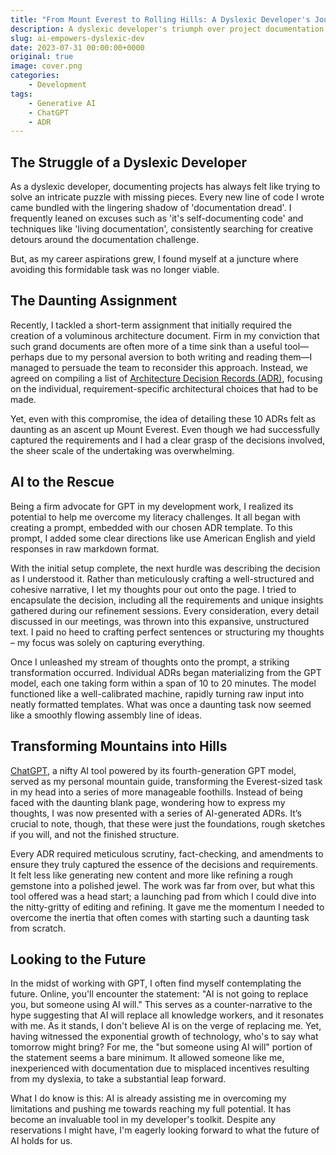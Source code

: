 ```yaml
---
title: "From Mount Everest to Rolling Hills: A Dyslexic Developer's Journey with AI"
description: A dyslexic developer's triumph over project documentation with AI assistance
slug: ai-empowers-dyslexic-dev
date: 2023-07-31 00:00:00+0000
original: true
image: cover.png
categories:
    - Development
tags:
    - Generative AI
    - ChatGPT
    - ADR
---
```


## The Struggle of a Dyslexic Developer

As a dyslexic developer, documenting projects has always felt like trying to solve an intricate puzzle with missing pieces. Every new line of code I wrote came bundled with the lingering shadow of 'documentation dread'. I frequently leaned on excuses such as 'it's self-documenting code' and techniques like 'living documentation', consistently searching for creative detours around the documentation challenge.

But, as my career aspirations grew, I found myself at a juncture where avoiding this formidable task was no longer viable.

## The Daunting Assignment

Recently, I tackled a short-term assignment that initially required the creation of a voluminous architecture document. Firm in my conviction that such grand documents are often more of a time sink than a useful tool—perhaps due to my personal aversion to both writing and reading them—I managed to persuade the team to reconsider this approach. Instead, we agreed on compiling a list of [Architecture Decision Records (ADR)](https://adr.github.io/), focusing on the individual, requirement-specific architectural choices that had to be made.

Yet, even with this compromise, the idea of detailing these 10 ADRs felt as daunting as an ascent up Mount Everest. Even though we had successfully captured the requirements and I had a clear grasp of the decisions involved, the sheer scale of the undertaking was overwhelming.

## AI to the Rescue

Being a firm advocate for GPT in my development work, I realized its potential to help me overcome my literacy challenges. It all began with creating a prompt, embedded with our chosen ADR template. To this prompt, I added some clear directions like use American English and yield responses in raw markdown format.

With the initial setup complete, the next hurdle was describing the decision as I understood it. Rather than meticulously crafting a well-structured and cohesive narrative, I let my thoughts pour out onto the page. I tried to encapsulate the decision, including all the requirements and unique insights gathered during our refinement sessions. Every consideration, every detail discussed in our meetings, was thrown into this expansive, unstructured text. I paid no heed to crafting perfect sentences or structuring my thoughts – my focus was solely on capturing everything.

Once I unleashed my stream of thoughts onto the prompt, a striking transformation occurred. Individual ADRs began materializing from the GPT model, each one taking form within a span of 10 to 20 minutes. The model functioned like a well-calibrated machine, rapidly turning raw input into neatly formatted templates. What was once a daunting task now seemed like a smoothly flowing assembly line of ideas.

## Transforming Mountains into Hills

[ChatGPT](https://chat.openai.com/), a nifty AI tool powered by its fourth-generation GPT model, served as my personal mountain guide, transforming the Everest-sized task in my head into a series of more manageable foothills. Instead of being faced with the daunting blank page, wondering how to express my thoughts, I was now presented with a series of AI-generated ADRs. It’s crucial to note, though, that these were just the foundations, rough sketches if you will, and not the finished structure.

Every ADR required meticulous scrutiny, fact-checking, and amendments to ensure they truly captured the essence of the decisions and requirements. It felt less like generating new content and more like refining a rough gemstone into a polished jewel. The work was far from over, but what this tool offered was a head start; a launching pad from which I could dive into the nitty-gritty of editing and refining. It gave me the momentum I needed to overcome the inertia that often comes with starting such a daunting task from scratch.

## Looking to the Future

In the midst of working with GPT, I often find myself contemplating the future. Online, you'll encounter the statement: "AI is not going to replace you, but someone using AI will." This serves as a counter-narrative to the hype suggesting that AI will replace all knowledge workers, and it resonates with me. As it stands, I don't believe AI is on the verge of replacing me. Yet, having witnessed the exponential growth of technology, who's to say what tomorrow might bring? For me, the "but someone using AI will" portion of the statement seems a bare minimum. It allowed someone like me, inexperienced with documentation due to misplaced incentives resulting from my dyslexia, to take a substantial leap forward.

What I do know is this: AI is already assisting me in overcoming my limitations and pushing me towards reaching my full potential. It has become an invaluable tool in my developer's toolkit. Despite any reservations I might have, I'm eagerly looking forward to what the future of AI holds for us.
